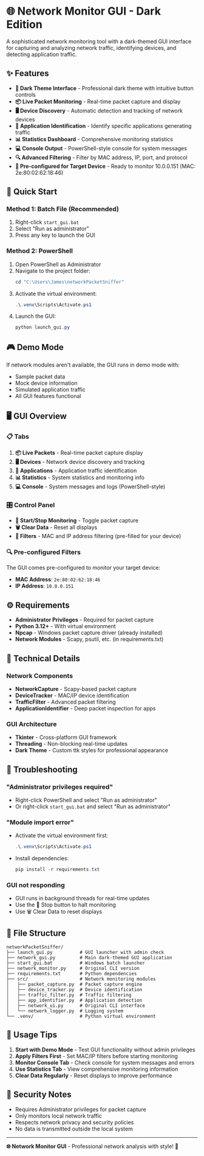 # 🌐 Network Monitor GUI - Dark Edition

A sophisticated network monitoring tool with a dark-themed GUI interface for capturing and analyzing network traffic, identifying devices, and detecting application traffic.

## ✨ Features

- **🎨 Dark Theme Interface** - Professional dark theme with intuitive button controls
- **📦 Live Packet Monitoring** - Real-time packet capture and display
- **🖥️ Device Discovery** - Automatic detection and tracking of network devices
- **📱 Application Identification** - Identify specific applications generating traffic
- **📊 Statistics Dashboard** - Comprehensive monitoring statistics
- **💻 Console Output** - PowerShell-style console for system messages
- **🔍 Advanced Filtering** - Filter by MAC address, IP, port, and protocol
- **🎯 Pre-configured for Target Device** - Ready to monitor 10.0.0.151 (MAC: 2e:80:02:62:18:46)

## 🚀 Quick Start

### Method 1: Batch File (Recommended)
1. Right-click `start_gui.bat` 
2. Select "Run as administrator"
3. Press any key to launch the GUI

### Method 2: PowerShell
1. Open PowerShell as Administrator
2. Navigate to the project folder:
   ```powershell
   cd "C:\Users\James\networkPacketSniffer"
   ```
3. Activate the virtual environment:
   ```powershell
   .\.venv\Scripts\Activate.ps1
   ```
4. Launch the GUI:
   ```powershell
   python launch_gui.py
   ```

## 🎮 Demo Mode

If network modules aren't available, the GUI runs in demo mode with:
- Sample packet data
- Mock device information  
- Simulated application traffic
- All GUI features functional

## 🖥️ GUI Overview

### 📋 Tabs

1. **📦 Live Packets** - Real-time packet capture display
2. **🖥️ Devices** - Network device discovery and tracking
3. **📱 Applications** - Application traffic identification
4. **📊 Statistics** - System statistics and monitoring info
5. **💻 Console** - System messages and logs (PowerShell-style)

### 🎛️ Control Panel

- **🚀 Start/Stop Monitoring** - Toggle packet capture
- **🗑️ Clear Data** - Reset all displays
- **📝 Filters** - MAC and IP address filtering (pre-filled for your device)

### 🔍 Pre-configured Filters

The GUI comes pre-configured to monitor your target device:
- **MAC Address**: `2e:80:02:62:18:46`
- **IP Address**: `10.0.0.151`

## ⚙️ Requirements

- **Administrator Privileges** - Required for packet capture
- **Python 3.12+** - With virtual environment
- **Npcap** - Windows packet capture driver (already installed)
- **Network Modules** - Scapy, psutil, etc. (in requirements.txt)

## 🔧 Technical Details

### Network Components
- **NetworkCapture** - Scapy-based packet capture
- **DeviceTracker** - MAC/IP device identification
- **TrafficFilter** - Advanced packet filtering
- **ApplicationIdentifier** - Deep packet inspection for apps

### GUI Architecture
- **Tkinter** - Cross-platform GUI framework
- **Threading** - Non-blocking real-time updates
- **Dark Theme** - Custom ttk styles for professional appearance

## 🐛 Troubleshooting

### "Administrator privileges required"
- Right-click PowerShell and select "Run as administrator"
- Or right-click `start_gui.bat` and select "Run as administrator"

### "Module import error"
- Activate the virtual environment first:
  ```powershell
  .\.venv\Scripts\Activate.ps1
  ```
- Install dependencies:
  ```powershell
  pip install -r requirements.txt
  ```

### GUI not responding
- GUI runs in background threads for real-time updates
- Use the 🛑 Stop button to halt monitoring
- Use 🗑️ Clear Data to reset displays

## 📁 File Structure

```
networkPacketSniffer/
├── launch_gui.py          # GUI launcher with admin check
├── network_gui.py         # Main dark-themed GUI application
├── start_gui.bat          # Windows batch launcher
├── network_monitor.py     # Original CLI version
├── requirements.txt       # Python dependencies
├── src/                   # Network monitoring modules
│   ├── packet_capture.py  # Packet capture engine
│   ├── device_tracker.py  # Device identification
│   ├── traffic_filter.py  # Traffic filtering
│   ├── app_identifier.py  # Application detection
│   ├── network_ui.py      # Original CLI interface
│   └── network_logger.py  # Logging system
└── .venv/                 # Python virtual environment
```

## 🎯 Usage Tips

1. **Start with Demo Mode** - Test GUI functionality without admin privileges
2. **Apply Filters First** - Set MAC/IP filters before starting monitoring
3. **Monitor Console Tab** - Check console for system messages and errors
4. **Use Statistics Tab** - View comprehensive monitoring information
5. **Clear Data Regularly** - Reset displays to improve performance

## 🔐 Security Notes

- Requires Administrator privileges for packet capture
- Only monitors local network traffic
- Respects network privacy and security policies
- No data is transmitted outside the local system

---

**🌐 Network Monitor GUI** - Professional network analysis with style! 🎨